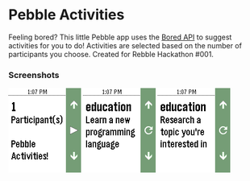 # Pebble Activities
Feeling bored? This little Pebble app uses the [Bored API](https://boredapi.com) to suggest activities for you to do! Activities are selected based on the number of participants you choose. Created for Rebble Hackathon #001.

### Screenshots
![home](Screenshots/color/home.png)
![activity](Screenshots/color/act1.png)
![activity](Screenshots/color/act2.png)